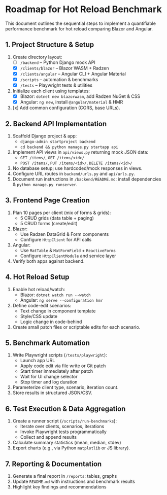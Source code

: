 # Roadmap for Hot Reload Benchmark

This document outlines the sequential steps to implement a quantifiable performance benchmark for hot reload comparing Blazor and Angular.

## 1. Project Structure & Setup

1. Create directory layout:
   - [ ] `/backend` – Python Django mock API
   - [x] `/clients/blazor` – Blazor WASM + Radzen
   - [x] `/clients/angular` – Angular CLI + Angular Material
   - [x] `/scripts` – automation & benchmarks
   - [x] `/tests` – Playwright tests & utilities

2. Initialize each client using templates:
   - [x] Blazor: `dotnet new blazorwasm`, add Radzen NuGet & CSS
   - [x] Angular: `ng new`, install `@angular/material` & HMR

3. [x] Add common configuration (CORS, base URLs).

## 2. Backend API Implementation

1. Scaffold Django project & app:
   - `django-admin startproject backend`
   - `cd backend && python manage.py startapp api`
2. Implement API views in `api/views.py` returning mock JSON data:
   - `GET /items/`, `GET /items/<id>/`
   - `POST /items/`, `PUT /items/<id>/`, `DELETE /items/<id>/`
3. No database setup; use hardcoded/mock responses in views.
4. Configure URL routes in `backend/urls.py` and `api/urls.py`.
5. Document run instructions in `/backend/README.md`: install dependencies & `python manage.py runserver`.

## 3. Frontend Page Creation

1. Plan 10 pages per client (mix of forms & grids):
   - 5 CRUD grids (data table + paging)
   - 5 CRUD forms (create/edit)
2. Blazor:
   - Use Radzen DataGrid & Form components
   - Configure `HttpClient` for API calls
3. Angular:
   - Use `MatTable` & `MatFormField` + `ReactiveForms`
   - Configure `HttpClientModule` and service layer
4. Verify both apps against backend.

## 4. Hot Reload Setup

1. Enable hot reload/watch:
   - Blazor: `dotnet watch run --watch`
   - Angular: `ng serve --configuration hmr`
2. Define code-edit scenarios:
   - Text change in component template
   - Style/CSS update
   - Logic change in code-behind
3. Create small patch files or scriptable edits for each scenario.

## 5. Benchmark Automation

1. Write Playwright scripts (`/tests/playwright`):
   - Launch app URL
   - Apply code edit via file write or Git patch
   - Start timer immediately after patch
   - Wait for UI change selector
   - Stop timer and log duration
2. Parameterize client type, scenario, iteration count.
3. Store results in structured JSON/CSV.

## 6. Test Execution & Data Aggregation

1. Create a runner script (`/scripts/run-benchmarks`):
   - Iterate over clients, scenarios, iterations
   - Invoke Playwright tests programmatically
   - Collect and append results
2. Calculate summary statistics (mean, median, stdev)
3. Export charts (e.g., via Python `matplotlib` or JS library).

## 7. Reporting & Documentation

1. Generate a final report in `/reports`: tables, graphs
2. Update `README.md` with instructions and benchmark results
3. Highlight key findings and recommendations
